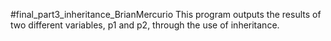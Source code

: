 #final_part3_inheritance_BrianMercurio
This program outputs the results of two different variables, p1 and p2, 
through the use of inheritance.